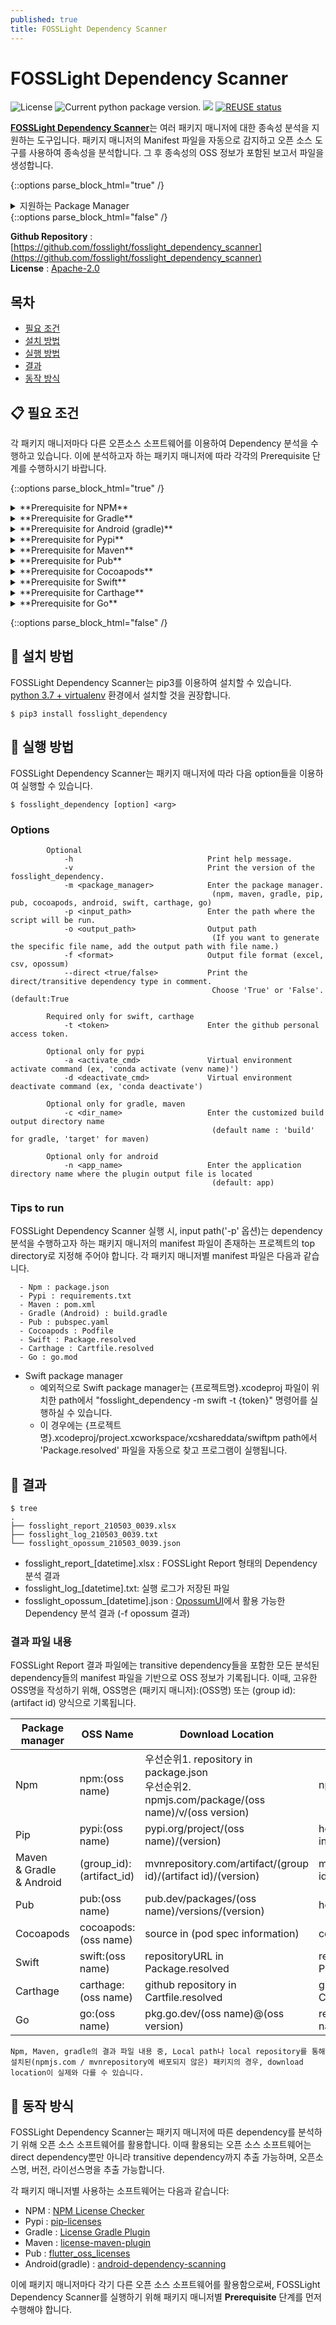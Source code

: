 ```yaml
---
published: true
title: FOSSLight Dependency Scanner
---
```

# FOSSLight Dependency Scanner

<img src="https://img.shields.io/pypi/l/fosslight_dependency" alt="License" /> <img src="https://img.shields.io/pypi/v/fosslight_dependency" alt="Current python package version." /> <img src="https://img.shields.io/pypi/pyversions/fosslight_dependency" /> [![REUSE status](https://api.reuse.software/badge/github.com/fosslight/fosslight_dependency_scanner)](https://api.reuse.software/info/github.com/fosslight/fosslight_dependency_scanner)
    
[**FOSSLight Dependency Scanner**](https://github.com/fosslight/fosslight_dependency_scanner)는 여러 패키지 매니저에 대한 종속성 분석을 지원하는 도구입니다. 패키지 매니저의 Manifest 파일을 자동으로 감지하고 오픈 소스 도구를 사용하여 종속성을 분석합니다. 그 후 종속성의 OSS 정보가 포함된 보고서 파일을 생성합니다. 

{::options parse_block_html="true" /}
<details>
<summary markdown="span">지원하는 Package Manager</summary>
- [Gradle](https://gradle.org/) (Java/Android)
- [Maven](http://maven.apache.org/) (Java)
- [NPM](https://www.npmjs.com/) (Node.js)
- [PIP](https://pip.pypa.io/) (Python)
- [Pub](https://pub.dev/) (Dart with flutter)
- [Cocoapods](https://cocoapods.org/) (Swift/Obj-C)
- [Swift](https://swift.org/package-manager/) (Swift)
- [Carthage](https://github.com/Carthage/Carthage) (Carthage)
- [Go](https://pkg.go.dev/) (Go)
</details>
{::options parse_block_html="false" /}

**Github Repository** : [https://github.com/fosslight/fosslight_dependency_scanner](https://github.com/fosslight/fosslight_dependency_scanner)  
**License** : [Apache-2.0](https://github.com/fosslight/fosslight_dependency_scanner/blob/main/LICENSE)

## 목차
  - [필요 조건](#-필요-조건)
  - [설치 방법](#-설치-방법)
  - [실행 방법](#-실행-방법)
  - [결과](#-결과)
  - [동작 방식](#-동작-방식)


## 📋 필요 조건
각 패키지 매니저마다 다른 오픈소스 소프트웨어를 이용하여 Dependency 분석을 수행하고 있습니다. 이에 분석하고자 하는 패키지 매니저에 따라 각각의 Prerequisite 단계를 수행하시기 바랍니다.

{::options parse_block_html="true" /}
<details>
<summary markdown="span">**Prerequisite for NPM**</summary>
1. Npm dependency 분석을 수행하기 위해 NPM License Checker를 설치합니다.
```
$ npm install -g license-checker
```
 > license-checker를 전역 패키지로 설치하기 위해서는, 반드시 '-g' option을 추가해 주어야 합니다. 만약 'sudo' 권한이 없는 경우, 다음 명령어를 통해 전역 모듈이 설치되는 기본 path를 변경하여 이용하실 수 있습니다.
```
$ npm set prefix ~/.npm
$ PATH=~/.npm/bin:$PATH
```

2. dependency를 설치하기 위해 다음 명령어를 실행합니다. (optional)
```
$ npm install
```
 > 아래 케이스 중 해당하는 경우, 이 단계는 skip 가능합니다.
 > - package.json 파일이 input directory에 존재하는 경우 : FOSSLight Dependency Scanner에서 자동으로 패키지 설치하여 실행 가능합니다.
 > - 이미 dependency들이 설치된 node_modules 디렉토리가 존재하는 경우 : node_modules폴더가 존재하는 path를 input directory로 설정하여 실행 가능합니다.
</details>

<details>
<summary markdown="span">**Prerequisite for Gradle**</summary>
1. 'build.gradle' 파일에 License Gradle Plugin을 추가합니다.
```
plugins {
    id 'com.github.hierynomus.license' version '0.15.0'
}
downloadLicenses {
    includeProjectDependencies = true
    dependencyConfiguration = 'runtimeClasspath'
}
```
 > 사용하는 gradle 버전이 4.6 또는 더 낮은 버전인 경우에는, dependencyConfiguration에 'runtimeClasspath' 대신 'runtime'을 추가합니다.

2. 'downloadLicenses' task를 실행합니다.
```
$ gradlew downloadLicenses
```
</details>

<details>
<summary markdown="span">**Prerequisite for Android (gradle)**</summary>
1. 'build.gradle' 파일에 android-dependency-scanning Plugin을 추가합니다.
```
buildscript {
    repositories {
        mavenCentral()
    }
    dependencies {
        classpath 'org.fosslight:android-dependency-scanning:1.0.0'
    }
}
```

2. 플러그인이 적용되는 app 디렉토리 내에 위치한 build.gradle 파일 내에 다음과 같이 추가합니다. 
```
apply plugin: 'org.fosslight'
```

3. 'generateLicenseTxt' task를 실행합니다.
```
$ gradlew generateLicenseTxt
```
</details>

<details>
<summary markdown="span">**Prerequisite for Pypi**</summary>
```tip
- 시스템 내 전역으로 설치된 파이썬 dependency로부터 분석하고자 하는 프로젝트 dependency를 분리하기 위해 가상환경을 설정하여 이용하기를 권장합니다.
- 만약 input path내 requirements.txt가 존재한다면, FOSSLight Dependency Scanner가 자동으로 dependency 설치하여 분석 실행 가능하므로, prerequisite단계는 skip합니다.
```

1. 가상환경을 생성하고 활성화합니다.
```
// virtualenv example
$ virtualenv -p /usr/bin/python3.7 venv
$ source venv/bin/activate
// conda example
$ conda create --name {venv name}
$ conda activate {venv name}
```
2. 가상환경 내 분석하고자 하는 프로젝트에서 사용된 패키지를 설치합니다.
3. FOSSLight Dependency Scanner 실행 시, '-a', '-d' 옵션을 이용하여 해당 가상환경 activate, deactivate 명령어를 추가합니다.
</details>

<details>
<summary markdown="span">**Prerequisite for Maven**</summary>
```tip
Maven의 경우, input directory에 pom.xml 파일이 존재하는 경우, plugin 추가 및 실행을 FOSSLight Dependency Scanner 내부에서 자동으로 수행하므로 다음은 skip하셔도 됩니다.
```
<ol>
<li>pom.xml 파일에 license-maven-plugin을 추가합니다.</li>
<pre>
&lt;project&gt;
  ...
  &lt;build&gt;
  ...
    &lt;plugins&gt;
    ...
      &lt;plugin&gt;
        &lt;groupId&gt;org.codehaus.mojo&lt;/groupId&gt;
        &lt;artifactId&gt;license-maven-plugin&lt;/artifactId&gt;
        &lt;version&gt;2.0.0&lt;/version&gt;
        &lt;executions&gt;
          &lt;execution&gt;
            &lt;id&gt;aggregate-download-licenses&lt;/id&gt;
            &lt;goals&gt;
              &lt;goal&gt;aggregate-download-licenses&lt;/goal&gt;
            &lt;/goals&gt;
          &lt;/execution&gt;
        &lt;/executions&gt;
      &lt;/plugin&gt;
    &lt;/plugins&gt;
    ...
  &lt;/build&gt;
  ...
&lt;/project&gt;
</pre>

<li>license-maven-plugin task를 실행합니다.</li>
<pre>
$ mvnw license:aggregate-download-licenses
</pre>
</ol>
</details>

<details>
<summary markdown="span">**Prerequisite for Pub**</summary>
> FOSSLight Dependency Scanner 실행하는 환경에서 flutter pub 명령어 사용 가능하지 않은 경우,  flutter pub 사용 가능한 환경에서 미리 아래 과정을 수행하시기 바랍니다.
1. pubspec.yaml 파일 내 dev_dependencies에 flutter_oss_licenses 2.0.1버전을 추가합니다. (optional)
```
dev_dependencies:
  flutter_oss_licenses: ^2.0.1
```
2. 다음 명령어를 통해 flutter_oss_licenses를 실행합니다. (optional)
```
$ flutter pub get
$ flutter pub deps --no-dev > tmp_no_deps_result.txt
$ flutter pub run flutter_oss_licenses:generate.dart -o tmp_flutter_oss_licenses.json --json
```
3. 2번 수행 결과에서 생성된 파일이 존재하는 path에서 FOSSLight Dependency Scanner를 실행합니다.
</details>

<details>
<summary markdown="span">**Prerequisite for Cocoapods**</summary>
1. Podfile을 통해 pod package를 설치합니다.
```
$ pod install
```
</details>

<details>
<summary markdown="span">**Prerequisite for Swift**</summary>
1. Github personal access token을 생성하여 FOSSLight Dependency Scanner 실행 시 '-t' 파라미터로 사용합니다. 이 토큰은 Github repository의 license정보를 가져오기 위해 Github API를 사용하기 위해 필요합니다.
Token생성 방법은 [Github docs 가이드](https://docs.github.com/en/github/authenticating-to-github/keeping-your-account-and-data-secure/creating-a-personal-access-token)를 참조하시기 바랍니다.
</details>

<details>
<summary markdown="span">**Prerequisite for Carthage**</summary>
1. 다음과 같이 패키지 설치 명령어를 수행하여 'Cartfile.resolved' 파일을 생성합니다.
```
$ carthage update
```
2. Github personal access token을 생성하여 FOSSLight Dependency Scanner 실행 시 '-t' 파라미터로 사용합니다. 이 토큰은 Github repository의 license정보를 가져오기 위해 Github API를 사용하기 위해 필요합니다.
Token생성 방법은 [Github docs 가이드](https://docs.github.com/en/github/authenticating-to-github/keeping-your-account-and-data-secure/creating-a-personal-access-token)를 참조하시기 바랍니다.
</details>

<details>
<summary markdown="span">**Prerequisite for Go**</summary>
```tip
Go의 경우, go module에 한해 dependency 분석을 지원합니다. FOSSLight Dependency Scanner 내부에서 자동으로 'go list -m all' 명령어를 수행하여 dependency 목록을 얻은 뒤, license, repository와 같은 오픈소스 정보를 취합하고 있습니다. 이에 별도의 prerequisite단계없이, 바로 fosslight_dependency 명령어 실행하여 이용하실 수 있습니다.
```
</details>

{::options parse_block_html="false" /}

## 🎉 설치 방법

FOSSLight Dependency Scanner는 pip3를 이용하여 설치할 수 있습니다.     
[python 3.7 + virtualenv](etc/guide_virtualenv.md) 환경에서 설치할 것을 권장합니다.

```
$ pip3 install fosslight_dependency
```


## 🚀 실행 방법

FOSSLight Dependency Scanner는 패키지 매니저에 따라 다음 option들을 이용하여 실행할 수 있습니다.

```
$ fosslight_dependency [option] <arg>
```
### Options
```
        Optional
            -h                              Print help message.
            -v                              Print the version of the fosslight_dependency.
            -m <package_manager>            Enter the package manager.
                                             (npm, maven, gradle, pip, pub, cocoapods, android, swift, carthage, go)
            -p <input_path>                 Enter the path where the script will be run.
            -o <output_path>                Output path
                                             (If you want to generate the specific file name, add the output path with file name.)
            -f <format>                     Output file format (excel, csv, opossum)
            --direct <true/false>           Print the direct/transitive dependency type in comment.
                                             Choose 'True' or 'False'. (default:True

        Required only for swift, carthage
            -t <token>                      Enter the github personal access token.

        Optional only for pypi
            -a <activate_cmd>               Virtual environment activate command (ex, 'conda activate (venv name)')
            -d <deactivate_cmd>             Virtual environment deactivate command (ex, 'conda deactivate')

        Optional only for gradle, maven
            -c <dir_name>                   Enter the customized build output directory name
                                             (default name : 'build' for gradle, 'target' for maven)

        Optional only for android
            -n <app_name>                   Enter the application directory name where the plugin output file is located
                                             (default: app)
```

### Tips to run
FOSSLight Dependency Scanner 실행 시, input path('-p' 옵션)는 dependency 분석을 수행하고자 하는 패키지 매니저의 manifest 파일이 존재하는 프로젝트의 top directory로 지정해 주어야 합니다.
각 패키지 매니저별 manifest 파일은 다음과 같습니다.
```
  - Npm : package.json
  - Pypi : requirements.txt
  - Maven : pom.xml
  - Gradle (Android) : build.gradle
  - Pub : pubspec.yaml
  - Cocoapods : Podfile
  - Swift : Package.resolved
  - Carthage : Cartfile.resolved
  - Go : go.mod
```

- Swift package manager
  - 예외적으로 Swift package manager는 {프로젝트명}.xcodeproj 파일이 위치한 path에서 "fosslight_dependency -m swift -t {token}" 명령어를 실행하실 수 있습니다.
  - 이 경우에는 {프로젝트명}.xcodeproj/project.xcworkspace/xcshareddata/swiftpm path에서 'Package.resolved' 파일을 자동으로 찾고 프로그램이 실행됩니다.

## 📁 결과
```
$ tree
.
├── fosslight_report_210503_0039.xlsx
├── fosslight_log_210503_0039.txt
└── fosslight_opossum_210503_0039.json
```
- fosslight_report_[datetime].xlsx : FOSSLight Report 형태의 Dependency 분석 결과
- fosslight_log_[datetime].txt: 실행 로그가 저장된 파일
- fosslight_opossum_[datetime].json : [OpossumUI](https://github.com/opossum-tool/OpossumUI)에서 활용 가능한 Dependency 분석 결과 (-f opossum 결과)

### 결과 파일 내용
FOSSLight Report 결과 파일에는 transitive dependency들을 포함한 모든 분석된 dependency들의 manifest 파일을 기반으로 OSS 정보가 기록됩니다.
이때, 고유한 OSS명을 작성하기 위해, OSS명은 (패키지 매니저):(OSS명) 또는 (group id):(artifact id) 양식으로 기록됩니다.

| Package manager                | OSS Name                 | Download Location                                                                                  | Homepage                                            |
| ------------------------------ | ------------------------ | -------------------------------------------------------------------------------------------------- | --------------------------------------------------- |
| Npm                            | npm:(oss name)           | 우선순위1. repository in package.json <br> 우선순위2. npmjs.com/package/(oss name)/v/(oss version) | npmjs.com/package/(oss name)                        |
| Pip                            | pypi:(oss name)          | pypi.org/project/(oss name)/(version)                                                              | homepage in (pip show) information                  |
| Maven<br>& Gradle<br>& Android | (group_id):(artifact_id) | mvnrepository.com/artifact/(group id)/(artifact id)/(version)                                      | mvnrepository.com/artifact/(group id)/(artifact id) |
| Pub                            | pub:(oss name)           | pub.dev/packages/(oss name)/versions/(version)                                                     | homepage in (pub information)                       |
| Cocoapods                      | cocoapods:(oss name)     | source in (pod spec information)                                                                   | cocoapods.org/pods/(oss name)                            |
| Swift                      | swift:(oss name)     | repositoryURL in Package.resolved                                                                   | repositoryURL in Package.resolved                            |
| Carthage                      | carthage:(oss name)     | github repository in Cartfile.resolved                                                                   | github repository in Cartfile.resolved                            |
| Go                      | go:(oss name)     | pkg.go.dev/(oss name)@(oss version)                                                                   | repository in pkg.go.dev/(oss name)@(oss version)                        |

```warning
Npm, Maven, gradle의 결과 파일 내용 중, Local path나 local repository를 통해 설치된(npmjs.com / mvnrepository에 배포되지 않은) 패키지의 경우, download location이 실제와 다를 수 있습니다.
```

## 🧐 동작 방식
FOSSLight Dependency Scanner는 패키지 매니저에 따른 dependency를 분석하기 위해 오픈 소스 소프트웨어를 활용합니다. 이때 활용되는 오픈 소스 소프트웨어는 direct dependency뿐만 아니라 transitive dependency까지 추출 가능하며, 오픈소스명, 버전, 라이선스명을 추출 가능합니다.

각 패키지 매니저별 사용하는 소프트웨어는 다음과 같습니다:

- NPM : [NPM License Checker](https://github.com/davglass/license-checker)
- Pypi : [pip-licenses](https://github.com/raimon49/pip-licenses)
- Gradle : [License Gradle Plugin](https://github.com/hierynomus/license-gradle-plugin)
- Maven : [license-maven-plugin](https://github.com/mojohaus/license-maven-plugin)
- Pub : [flutter_oss_licenses](https://github.com/espresso3389/flutter_oss_licenses)
- Android(gradle) : [android-dependency-scanning](https://github.com/fosslight/android-dependency-scanning)

이에 패키지 매니저마다 각기 다른 오픈 소스 소프트웨어를 활용함으로써, FOSSLight Dependency Scanner를 실행하기 위해 패키지 매니저별 **Prerequisite** 단계를 먼저 수행해야 합니다.
